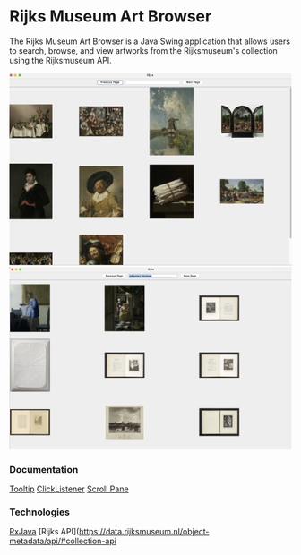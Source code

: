 # Rijks Museum Art Browser
The Rijks Museum Art Browser is a Java Swing application that allows users to search, browse, and view artworks from the Rijksmuseum's collection using the Rijksmuseum API.

![rijks](screenshots/rijks.png)
![artSearch](screenshots/artSearch.png)

### Documentation 
[Tooltip](https://docs.oracle.com/javase%2Ftutorial%2Fuiswing%2F%2F/components/tooltip.html)
[ClickListener](https://stackoverflow.com/a/34614434)
[Scroll Pane](https://docs.oracle.com/javase%2Ftutorial%2F/uiswing/components/scrollpane.html)

### Technologies 
[RxJava](https://github.com/ReactiveX/RxJava)
[Rijks API](https://data.rijksmuseum.nl/object-metadata/api/#collection-api


